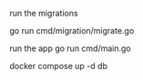 run the migrations

go run cmd/migration/migrate.go

run the app
go run cmd/main.go

docker compose up -d db
